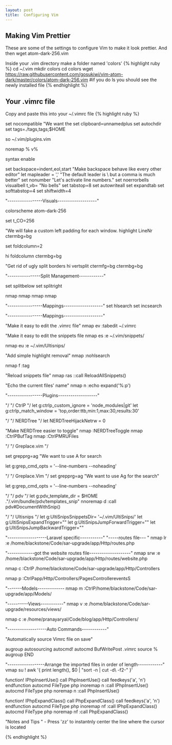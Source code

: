 ```yaml
---
layout: post
title:  Configuring Vim
---
```


## Making Vim Prettier
These are some of the settings to configure Vim to make it look prettier. And then wget atom-dark-256.vim

Inside your .vim directory make a folder named 'colors'
{% highlight ruby %}
cd ~/.vim
mkdir colors
cd colors
wget https://raw.githubusercontent.com/gosukiwi/vim-atom-dark/master/colors/atom-dark-256.vim
#if you do ls you should see the newly installed file
{% endhighlight %}


## Your .vimrc file
Copy and paste this into your ~/.vimrc file
{% highlight ruby %}

set nocompatible                                                 "We want the
set clipboard=unnamedplus
set autochdir
set tags=./tags,tags;$HOME

so ~/.vim/plugins.vim

noremap % v%


syntax enable


set backspace=indent,eol,start                                    "Make backspace behave like every other editor"
let mapleader = ',' 						  "The default leader is \ but a comma is much better"
set nonumber							  "Let's activate line numbers."
set noerrorbells visualbell t_vb=                                 "No bells"
set tabstop=8
set autowriteall
set expandtab
set softtabstop=4
set shiftwidth=4


"-----------------Visuals-------------------"

colorscheme atom-dark-256

set t_CO=256

"We will fake a custom left padding for each window.
highlight LineNr  ctermbg=bg

set foldcolumn=2

hi foldcolumn ctermbg=bg


"Get rid of ugly split borders
hi vertsplit ctermfg=bg ctermbg=bg


"----------------Split Management------------"

set splitbelow
set splitright

nmap <C-J> <C-W><C-J>
nmap <C-K> <C-W><C-K>
nmap <C-H> <C-W><C-H>
nmap <C-L> <C-W><C-L>



"-----------------Mappings-------------------"
set hlsearch
set incsearch




"-----------------Mappings-------------------"

"Make it easy to edit the .vimrc file"
nmap <leader>ev :tabedit ~/.vimrc<cr>

"Make it easy to edit the snippets file
nmap <leader>es :e ~/.vim/snippets/<cr>

nmap <leader>eu :e ~/.vim/Ultisnips/<cr>



"Add simple highlight removal"
nmap <leader><space> :nohlsearch<cr>


nmap <leader>f :tag<space>

"Reload snippets file"
nmap <leader>ras ::call ReloadAllSnippets()<cr>


"Echo the current files' name"
nmap <leader><leader>n :echo expand('%:p')<cr>


"-----------------Plugins-------------------"


"/
"/ CtrlP
"/
let g:ctrlp_custom_ignore = 'node_modules\|git'
let g:ctrlp_match_window = 'top,order:ttb,min:1,max:30,results:30'


"/
"/ NERDTree
"/
let NERDTreeHijackNetrw = 0


"Make NERDTree easier to toggle"
nmap <c-T> :NERDTreeToggle<cr>
nmap <c-F12> :CtrlPBufTag<cr>
nmap <c-E> :CtrlPMRUFiles<cr>


"/
"/ Greplace.vim
"/

set grepprg=ag                "We want to use A for search

let g:grep_cmd_opts = '--line-numbers --noheading'



"/
"/ Greplace.Vim
"/
set grepprg=ag        "We want to use Ag for the search"

let g:grep_cmd_opts = '--line-numbers --noheading'


"/
"/ pdv
"/
let g:pdv_template_dir = $HOME ."/.vim/bundle/pdv/templates_snip"
nnoremap <leader>d :call pdv#DocumentWithSnip()<cr>


"/
"/ Ultisnips
"/
let g:UltiSnipsSnippetsDir= '~/.vim/UltiSnips/'
let g:UltiSnipsExpandTrigger="<tab>"
let g:UltiSnipsJumpForwardTrigger="<tab>"
let g:UltiSnipsJumpBackwardTrigger="<s-tab>"

"-------------------Laravel specific-----------"
"-----routes file--- "
nmap <leader>lr :e /home/blackstone/Code/sar-upgrade/app/Http/routes.php<cr> 

"-------------got the website routes file--------------------"
nmap <leader>srw :e /home/blackstone/Code/sar-upgrade/app/Http/routes/website.php<cr>

nmap <leader><leader>c :CtrlP /home/blackstone/Code/sar-upgrade/app/Http/Controllers<cr>

nmap <leader><leader>p :CtrlP<cr>app/Http/Controllers/PagesController<cr><c-F12>eventsS<cr>

"-------Models-------------
nmap <leader><leader>m :CtrlP<cr>/home/blackstone/Code/sar-upgrade/app/Models/<cr>

"----------Views-----------"
nmap <leader><leader>v :e /home/blackstone/Code/sar-upgrade/resources/views/<cr>


nmap <leader><leader>c :e /home/pranayaryal/Code/blog/app/Http/Controllers/<cr>







"-------------------Auto Commands------------"

"Automatically source Vimrc file on save"

augroup autosourcing
        autocmd!
        autocmd BufWritePost .vimrc source %
augroup END



"------------------Arrange the imported files in order of length------------"
vmap <leader>su ! awk '{ print length(), $0 \| "sort -n \| cut -d\\  -f2-" }'<cr>



function! IPhpInsertUse()
        call PhpInsertUse()
            call feedkeys('a',  'n')
endfunction
autocmd FileType php inoremap <leader>n <Esc>:call IPhpInsertUse()<CR>
autocmd FileType php noremap <leader>n :call PhpInsertUse()<CR>

function! IPhpExpandClass()
        call PhpExpandClass()
            call feedkeys('a', 'n')
endfunction
autocmd FileType php inoremap <leader>nf <Esc>:call IPhpExpandClass()<CR>
autocmd FileType php noremap <leader>nf :call PhpExpandClass()<CR>

"Notes and Tips
" - Press 'zz' 	to instantnly center the line where the cursor is located

{% endhighlight %}



